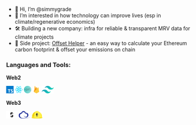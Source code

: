 - 👋 Hi, I’m @simmygrade
- 👀 I’m interested in how technology can improve lives (esp in climate/regenerative economics)
- 🛠 Building a new company: infra for reliable & transparent MRV data for climate projects
- 🌱 Side project: [Offset Helper](https://offsethelper.earth//) - an easy way to calculate your Ethereum carbon footprint & offset your emissions on chain

### Languages and Tools:

**Web2**

<code><img height="20" src="./Assets/typescript.png"></code>
<code><img height="20" src="./Assets/react.png"></code>
<code><img height="20" src="./Assets/next.png"></code>
<code><img height="20" src="./Assets/firebase.png"></code>
<code><img height="20" src="./Assets/tailwind.png"></code>

**Web3**

<code><img height="20" src="./Assets/solidity.png"></code>
<code><img height="20" src="./Assets/ethers.png"></code>
<code><img height="20" src="./Assets/hardhat.png"></code>

<!---
SimasG/SimasG is a ✨ special ✨ repository because its `README.md` (this file) appears on your GitHub profile.
You can click the Preview link to take a look at your changes.
--->
